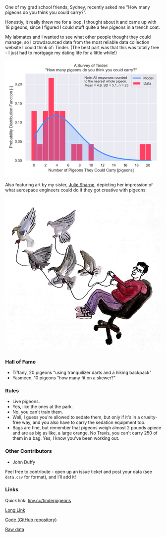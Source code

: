 One of my grad school friends, Sydney, recently asked me "How many pigeons do you think you could carry?". 

Honestly, it really threw me for a loop. I thought about it and came up with 18 pigeons, since I figured I could stuff quite a few pigeons in a trench coat.

My labmates and I wanted to see what other people thought they could manage, so I crowdsourced data from the most reliable data collection website I could think of: Tinder. (The best part was that this was totally free - I just had to mortgage my dating life for a little while!)

![Pigeon Graph](media/pigeons.png)  

Also featuring art by my sister, [Julie Sharpe](https://www.instagram.com/juliesharpeart/), depicting her impression of what aerospace engineers could do if they got creative with pigeons:

![Pigeon Art](media/pigeons_aerospace_engineering.png)

### Hall of Fame

* Tiffany, 20 pigeons "using tranquilizer darts and a hiking backpack"
* Yasmeen, 10 pigeons "how many fit on a skewer?"

### Rules

* Live pigeons.
* Yes, like the ones at the park.
* No, you can't train them.
* Well, I guess you're allowed to sedate them, but only if it's in a cruelty-free way, and you also have to carry the sedation equipment too.
* Bags are fine, but remember that pigeons weigh almost 2 pounds apiece and are as big as like, a large orange. No Travis, you can't carry 250 of them in a bag. Yes, I know you've been working out.

### Other Contributors

* John Duffy

Feel free to contribute - open up an issue ticket and post your data (see `data.csv` for format), and I'll add it!

### Links

Quick link: [tiny.cc/tinderpigeons](http://tiny.cc/tinderpigeons)

[Long Link](https://peterdsharpe.github.io/pigeons/)

[Code (GitHub repository)](https://github.com/peterdsharpe/pigeons)

[Raw data](https://github.com/peterdsharpe/pigeons/blob/master/data.csv)
